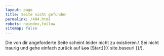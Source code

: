 ```yaml
---
layout: page
title: Seite nicht gefunden
permalink: /404.html
robots: noindex,follow
sitemap: false
---
```


Die von dir angeforderte Seite scheint leider nicht zu existieren.\\
Sei nicht traurig und gehe einfach zurück auf ~~Los~~ [Start]({{ site.baseurl }}/).

